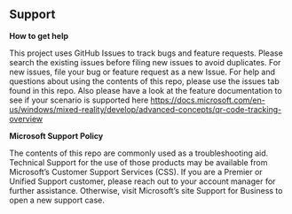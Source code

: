 ## Support

**How to get help**

This project uses GitHub Issues to track bugs and feature requests. Please search the existing issues before filing new issues to avoid duplicates. For new issues, file your bug or feature request as a new Issue.
For help and questions about using the contents of this repo, please use the issues tab found in this repo. Also please have a look at the feature documentation to see if your scenario is supported here https://docs.microsoft.com/en-us/windows/mixed-reality/develop/advanced-concepts/qr-code-tracking-overview

**Microsoft Support Policy**

The contents of this repo are commonly used as a troubleshooting aid. Technical Support for the use of those products may be available from Microsoft’s Customer Support Services (CSS). If you are a Premier or Unified Support customer, please reach out to your account manager for further assistance. Otherwise, visit Microsoft’s site Support for Business to open a new support case.